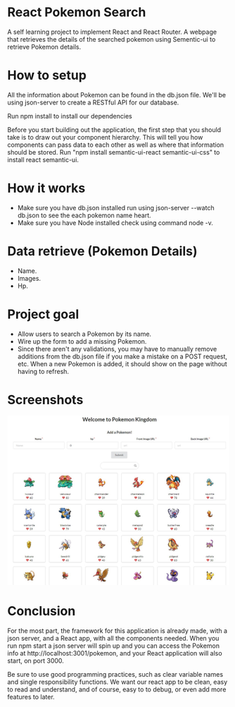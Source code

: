 
# React Pokemon Search

A self learning project to implement React and React Router. A webpage that retrieves the 
details of the searched pokemon using Sementic-ui to retrieve Pokemon details.


# How to setup
All the information about Pokemon can be found in the db.json file. We'll be using json-server to create a RESTful API for our database.

Run npm install to install our dependencies

Before you start building out the application, the first step that you should take is to draw out your component hierarchy. This will tell you how components can pass data to each other as well as where that information should be stored.
Run "npm install semantic-ui-react semantic-ui-css" to install react semantic-ui.

# How it works

 - Make sure you have db.json installed run using json-server --watch db.json to see the each pokemon name heart.
 - Make sure you have Node installed check using command node -v.

# Data retrieve (Pokemon Details)
- Name.
- Images.
- Hp.


# Project goal
- Allow users to search a Pokemon by its name.
- Wire up the form to add a missing Pokemon.
- Since there aren't any validations, you may have to manually remove additions from the db.json file if you make a mistake on a POST request, etc. When a new Pokemon is added, it should show on the page without having to refresh.


# Screenshots 

![App Screenshot](https://raw.githubusercontent.com/bishnuthapako/phase-2-flatrion-pokemon-app-search/master/img/pokemon-img.jpg)


# Conclusion 

For the most part, the framework for this application is already made, with a 
json server, and a React app, with all the components needed. When you run npm start a json server will spin up and you can access the Pokemon info at http://localhost:3001/pokemon, and your React application will also start, on port 3000.

Be sure to use good programming practices, such as clear variable names and single responsibility functions. We want our react app to be clean, easy to read and understand, and of course, easy to to debug, or even add more features to later.

